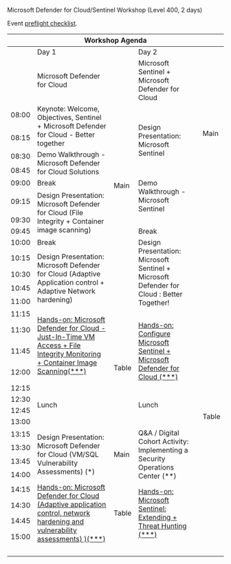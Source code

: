 Microsoft Defender for Cloud/Sentinel Workshop (Level 400, 2 days)

Event [preflight checklist](artifacts/environment-setup/README.md).

<table>
    <thead><tr>
        <th colspan=5>Workshop Agenda</th>
    </tr></thead>
    <tbody>
        <tr>
            <td>&nbsp;</td>
            <td>Day 1</td>
            <td></td>
            <td>Day 2</td>
            <td></td>
        </tr>
        <tr>
            <td>&nbsp;</td>
            <td>Microsoft Defender for Cloud</td>
            <td>&nbsp;</td>
            <td>Microsoft Sentinel + Microsoft Defender for Cloud</td>
        </tr>
        <tr>
            <td>08:00</td>
            <td rowspan=2>Keynote: Welcome, Objectives, Sentinel + Microsoft Defender for Cloud - Better together</td>
            <td rowspan=10>Main</td>
            <td rowspan=4>Design Presentation: Microsoft Sentinel</td>
            <td rowspan=3>Main</td>
        </tr>
        <tr><td>08:15</td></tr>
        <tr>
            <td>08:30</td>
            <td rowspan=2>Demo Walkthrough - Microsoft Defender for Cloud Solutions</td>
        </tr>
        <tr><td>08:45</td></tr>
        <tr>
            <td>09:00</td>
            <td>Break</td>
            <td rowspan=2>Demo Walkthrough - Microsoft Sentinel</td>
        </tr>
        <tr>
            <td>09:15</td>
            <td rowspan=3>Design Presentation: Microsoft Defender for Cloud (File Integrity + Container image scanning)</td>
        </tr>
        <tr><td>09:30</td></tr>
        <tr>
            <td>09:45</td>
            <td>Break</td>
        </tr>
        <tr>
            <td>10:00</td>
            <td>Break</td>
            <td rowspan=5>Design Presentation: Microsoft Sentinel + Microsoft Defender for Cloud : Better Together!</td>
        </tr>
        <tr>
            <td>10:15</td>
            <td rowspan=4>Design Presentation: Microsoft Defender for Cloud (Adaptive Application control + Adaptive Network hardening)</td>
        </tr>
        <tr>
            <td>10:30</td>
        </tr>
        <tr>
            <td>10:45</td>
        </tr>
        <tr><td>11:00</td></tr>
        <tr>
            <td>11:15</td>
            <td rowspan=4><a href="./day-01/lab01-defender-identity-cloud-app-security.md">Hands-on: Microsoft Defender for Cloud - Just-In-Time VM Access + File Integrity Monitoring + Container Image Scanning(***)</a></td>
            <td rowspan=8>Table</td>
        </tr>
        <tr>
            <td>11:30</td>
            <td rowspan=3><a href="./day-02/lab03-sentinel-defender.md">Hands-on: Configure Microsoft Sentinel + Microsoft Defender for Cloud (***)</a></td>
            <td rowspan=13>Table</td>
        </tr>
            <tr><td>11:45</td></tr>
            <tr><td>12:00</td></tr>
        <tr>
            <td>12:15</td>
            <td rowspan=4>Lunch</td>
            <td rowspan=4>Lunch</td>
        </tr>
        <tr><td>12:30</td></tr>
        <tr><td>12:45</td></tr>
        <tr><td>13:00</td></tr>
        <tr>
            <td>13:15</td>
            <td rowspan=4>Design Presentation: Microsoft Defender for Cloud (VM/SQL Vulnerability Assessments) (*)</td>
            <td rowspan=4>Main</td>
            <td rowspan=4>Q&A / Digital Cohort Activity: Implementing a Security Operations Center (**)</td>
        </tr>
        <tr><td>13:30</td></tr>
        <tr>
            <td>13:45</td>
        </tr>
        <tr><td>14:00</td></tr>
        <tr>
            <td>14:15</td>
            <td rowspan=4><a href="./day-01/lab02-defender-office-365.md">Hands-on: Microsoft Defender for Cloud (Adaptive application control, network hardening and vulnerability assessments) )(***)</a></td>
            <td rowspan=4>Table</td>
            <td rowspan=4><a href="./day-02/lab04-sentinel-hunting.md">Hands-on: Microsoft Sentinel: Extending + Threat Hunting (***)</a></td>
        </tr>
        <tr><td>14:30</td></tr>
        <tr>
            <td>14:45</td>
        </tr>
        <tr><td>15:00</td></tr>
        <tr><td colspan=5>&nbsp;</td>
        </tr>
    </tbody>
    </table>